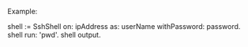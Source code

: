 Example:

shell := SshShell on: ipAddress as: userName withPassword: password.
shell run: 'pwd'.
shell output.
